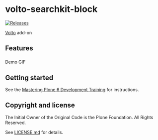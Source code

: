 # volto-searchkit-block
[![Releases](https://img.shields.io/github/v/release/rohberg/volto-searchkit-block)](https://github.com/rohberg/volto-searchkit-block/releases)

[Volto](https://github.com/plone/volto) add-on

## Features

###

Demo GIF

## Getting started

See the [Mastering Plone 6 Development Training](https://training.plone.org/6/mastering-plone/index.html) for instructions.

## Copyright and license

The Initial Owner of the Original Code is the Plone Foundation.
All Rights Reserved.

See [LICENSE.md](https://github.com/rohberg/volto-searchkit-block/blob/master/LICENSE.md) for details.
